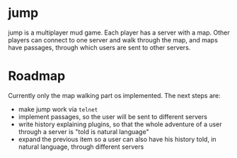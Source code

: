 # jump

jump is a multiplayer mud game. Each player has a server with a map.
Other players can connect to one server and walk through the map, and
maps have passages, through which users are sent to other servers.

# Roadmap

Currently only the map walking part os implemented. The next steps are:

* make jump work via `telnet`
* implement passages, so the user will be sent to different servers
* write history explaining plugins, so that the whole adventure of a user
  through a server is "told is natural language"
* expand the previous item so a user can also have his history told,
  in natural language, through different servers


